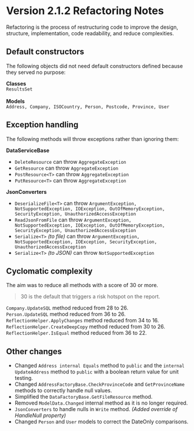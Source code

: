 # Version 2.1.2 Refactoring Notes
Refactoring is the process of restructuring code to improve the design, structure, implementation, code readability, and reduce complexities.

## Default constructors
The following objects did not need default constructors defined because they served no purpose:

**Classes**\
`ResultsSet`\
\
**Models**\
`Address, Company, ISOCountry, Person, Postcode, Province, User`

## Exception handling
The following methods will throw exceptions rather than ignoring them:

**DataServiceBase**
- `DeleteResource` can throw `AggregateException`
- `GetResource` can throw `AggregateException`
- `PostResource<T>` can throw `AggregateException`
- `PutResource<T>` can throw `AggregateException`

**JsonConverters**
- `DeserializeFile<T>` can throw `ArgumentException, NotSupportedException, IOException, OutOfMemoryException, SecurityException, UnauthorizedAccessException`
- `ReadJsonFromFile` can throw `ArgumentException, NotSupportedException, IOException, OutOfMemoryException, SecurityException, UnauthorizedAccessException`
- `Serialize<T>` _(to file)_ can throw `ArgumentException, NotSupportedException, IOException, SecurityException, UnauthorizedAccessException`
- `Serialize<T>` _(to JSON)_ can throw `NotSupportedException`

## Cyclomatic complexity
The aim was to reduce all methods with a score of 30 or more.
> 30 is the default that triggers a risk hotspot on the report.

`Company.UpdateSQL` method reduced from 28 to 26.\
`Person.UpdateSQL` method reduced from 36 to 26.\
`ReflectionHelper.ApplyChanges` method reduced from 34 to 16.\
`ReflectionHelper.CreateDeepCopy` method reduced from 30 to 26.\
`ReflectionHelper.IsEqual` method reduced from 36 to 22.

## Other changes
- Changed `Address internal Equals` method to `public` and the `internal UpdateAddress` method to `public` with a boolean return value for unit testing.
- Changed `AddressFactoryBase.CheckProvinceCode` and `GetProvinceName` methods to correctly handle null values.
- Simplified the `DataFactoryBase.GetFileResource` method.
- Removed `ModelData.Changed` internal method as it is no longer required.
- `JsonConverters` to handle nulls in `Write` method. _(Added override of HandleNull property)_
- Changed `Person` and `User` models to correct the DateOnly comparisons.

